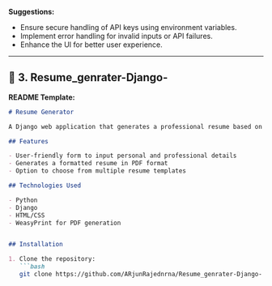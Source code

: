 
**Suggestions:**

- Ensure secure handling of API keys using environment variables.
- Implement error handling for invalid inputs or API failures.
- Enhance the UI for better user experience.

---

## 📄 3. Resume_genrater-Django-

**README Template:**

```markdown
# Resume Generator

A Django web application that generates a professional resume based on user input.

## Features

- User-friendly form to input personal and professional details
- Generates a formatted resume in PDF format
- Option to choose from multiple resume templates

## Technologies Used

- Python
- Django
- HTML/CSS
- WeasyPrint for PDF generation


## Installation

1. Clone the repository:
   ```bash
   git clone https://github.com/ARjunRajednrna/Resume_genrater-Django-.git
